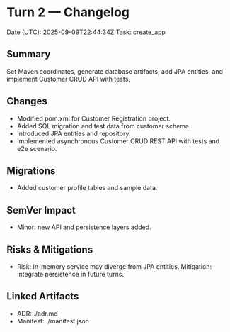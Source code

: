 # Turn 2 — Changelog
Date (UTC): 2025-09-09T22:44:34Z
Task: create_app

## Summary
Set Maven coordinates, generate database artifacts, add JPA entities, and implement Customer CRUD API with tests.

## Changes
- Modified pom.xml for Customer Registration project.
- Added SQL migration and test data from customer schema.
- Introduced JPA entities and repository.
- Implemented asynchronous Customer CRUD REST API with tests and e2e scenario.

## Migrations
- Added customer profile tables and sample data.

## SemVer Impact
- Minor: new API and persistence layers added.

## Risks & Mitigations
- Risk: In-memory service may diverge from JPA entities. Mitigation: integrate persistence in future turns.

## Linked Artifacts
- ADR: ./adr.md
- Manifest: ./manifest.json
